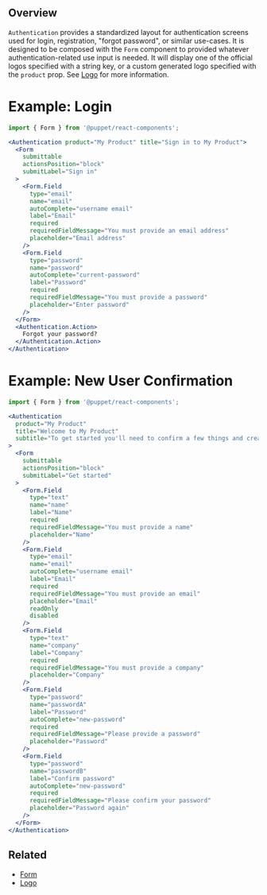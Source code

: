 ## Overview

`Authentication` provides a standardized layout for authentication screens used for login, registration, "forgot password", or similar use-cases. It is designed to be composed with the `Form` component to provided whatever authentication-related use input is needed. It will display one of the official logos specified with a string key, or a custom generated logo specified with the `product` prop. See [Logo](#/React%20Components/Logo) for more information.

# Example: Login

```jsx
import { Form } from '@puppet/react-components';

<Authentication product="My Product" title="Sign in to My Product">
  <Form
    submittable
    actionsPosition="block"
    submitLabel="Sign in"
  >
    <Form.Field
      type="email"
      name="email"
      autoComplete="username email"
      label="Email"
      required
      requiredFieldMessage="You must provide an email address"
      placeholder="Email address"
    />
    <Form.Field
      type="password"
      name="password"
      autoComplete="current-password"
      label="Password"
      required
      requiredFieldMessage="You must provide a password"
      placeholder="Enter password"
    />
  </Form>
  <Authentication.Action>
    Forgot your password?
  </Authentication.Action>
</Authentication>
```

# Example: New User Confirmation

```jsx
import { Form } from '@puppet/react-components';

<Authentication
  product="My Product"
  title="Welcome to My Product"
  subtitle="To get started you'll need to confirm a few things and create a password"
>
  <Form
    submittable
    actionsPosition="block"
    submitLabel="Get started"
  >
    <Form.Field
      type="text"
      name="name"
      label="Name"
      required
      requiredFieldMessage="You must provide a name"
      placeholder="Name"
    />
    <Form.Field
      type="email"
      name="email"
      autoComplete="username email"
      label="Email"
      required
      requiredFieldMessage="You must provide an email"
      placeholder="Email"
      readOnly
      disabled
    />
    <Form.Field
      type="text"
      name="company"
      label="Company"
      required
      requiredFieldMessage="You must provide a company"
      placeholder="Company"
    />
    <Form.Field
      type="password"
      name="passwordA"
      label="Password"
      autoComplete="new-password"
      required
      requiredFieldMessage="Please provide a password"
      placeholder="Password"
    />
    <Form.Field
      type="password"
      name="passwordB"
      label="Confirm password"
      autoComplete="new-password"
      required
      requiredFieldMessage="Please confirm your password"
      placeholder="Password again"
    />
  </Form>
</Authentication>
```

## Related

- [Form](#/React%20Components/Form)
- [Logo](#/React%20Components/Logo)
